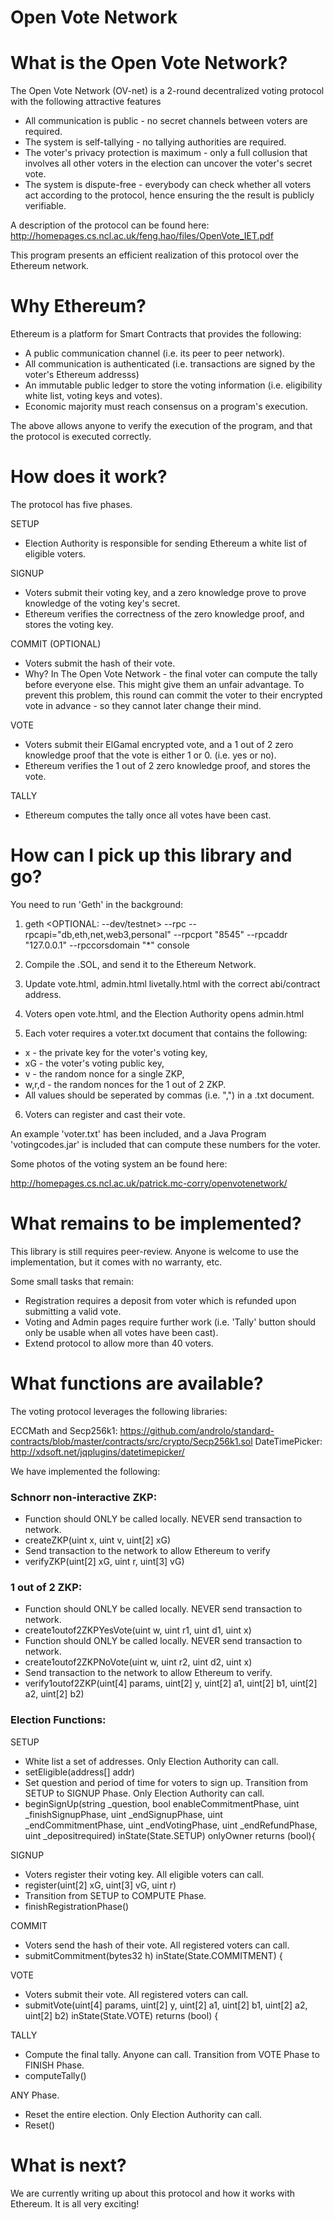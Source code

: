 # Open Vote Network


What is the Open Vote Network?
=========================


The Open Vote Network (OV-net) is a 2-round decentralized voting protocol with the following attractive features

* All communication is public - no secret channels between voters are required.
* The system is self-tallying - no tallying authorities are required.
* The voter's privacy protection is maximum - only a full collusion that involves all other voters in the election can uncover the voter's secret vote.
* The system is dispute-free - everybody can check whether all voters act according to the protocol, hence ensuring the the result is publicly verifiable.

A description of the protocol can be found here: http://homepages.cs.ncl.ac.uk/feng.hao/files/OpenVote_IET.pdf

This program presents an efficient realization of this protocol over the Ethereum network.


Why Ethereum? 
==============

Ethereum is a platform for Smart Contracts that provides the following:

* A public communication channel (i.e. its peer to peer network).
* All communication is authenticated (i.e. transactions are signed by the voter's Ethereum addresss)
* An immutable public ledger to store the voting information (i.e. eligibility white list, voting keys and votes). 
* Economic majority must reach consensus on a program's execution. 

The above allows anyone to verify the execution of the program, and that the protocol is executed correctly. 

How does it work? 
================

The protocol has five phases.

SETUP

- Election Authority is responsible for sending Ethereum a white list of eligible voters.

SIGNUP

- Voters submit their voting key, and a zero knowledge prove to prove knowledge of the voting key's secret. 
- Ethereum verifies the correctness of the zero knowledge proof, and stores the voting key. 

COMMIT (OPTIONAL)

- Voters submit the hash of their vote. 
- Why? In The Open Vote Network - the final voter can compute the tally before everyone else. This might give them an unfair advantage. To prevent this problem, this round can commit the voter to their encrypted vote in advance - so they cannot later change their mind. 

VOTE

- Voters submit their ElGamal encrypted vote, and a 1 out of 2 zero knowledge proof that the vote is either 1 or 0. (i.e. yes or no). 
- Ethereum verifies the 1 out of 2 zero knowledge proof, and stores the vote.

TALLY

- Ethereum computes the tally once all votes have been cast. 

How can I pick up this library and go? 
=====================================

You need to run 'Geth' in the background:

1. geth <OPTIONAL: --dev/testnet> --rpc --rpcapi="db,eth,net,web3,personal" --rpcport "8545" --rpcaddr "127.0.0.1" --rpccorsdomain "*" console 

2. Compile the .SOL, and send it to the Ethereum Network. 

3. Update vote.html, admin.html livetally.html with the correct abi/contract address. 

4. Voters open vote.html, and the Election Authority opens admin.html

5. Each voter requires a voter.txt document that contains the following:
 * x - the private key for the voter's voting key,
 * xG - the voter's voting public key, 
 * v - the random nonce for a single ZKP,
 * w,r,d - the random nonces for the 1 out of 2 ZKP.
 * All values should be seperated by commas (i.e. ",") in a .txt document. 
 
6. Voters can register and cast their vote.

An example 'voter.txt' has been included, and a Java Program 'votingcodes.jar' is included that can compute these numbers for the voter. 

Some photos of the voting system an be found here:

http://homepages.cs.ncl.ac.uk/patrick.mc-corry/openvotenetwork/

What remains to be implemented?
============================

This library is still requires peer-review. Anyone is welcome to use the implementation, but it comes with no warranty, etc. 

Some small tasks that remain:
- Registration requires a deposit from voter which is refunded upon submitting a valid vote. 
- Voting and Admin pages require further work (i.e. 'Tally' button should only be usable when all votes have been cast). 
- Extend protocol to allow more than 40 voters. 

What functions are available? 
==============================

The voting protocol leverages the following libraries: 

ECCMath and Secp256k1: https://github.com/androlo/standard-contracts/blob/master/contracts/src/crypto/Secp256k1.sol
DateTimePicker: http://xdsoft.net/jqplugins/datetimepicker/

We have implemented the following:

### Schnorr non-interactive ZKP:

* Function should ONLY be called locally. NEVER send transaction to network. 
 * createZKP(uint x, uint v, uint[2] xG)  
* Send transaction to the network to allow Ethereum to verify 
 * verifyZKP(uint[2] xG, uint r, uint[3] vG) 

### 1 out of 2 ZKP:

* Function should ONLY be called locally. NEVER send transaction to network.
 * create1outof2ZKPYesVote(uint w, uint r1, uint d1, uint x)
* Function should ONLY be called locally. NEVER send transaction to network. 
 * create1outof2ZKPNoVote(uint w, uint r2, uint d2, uint x)
* Send transaction to the network to allow Ethereum to verify.
 * verify1outof2ZKP(uint[4] params, uint[2] y, uint[2] a1, uint[2] b1, uint[2] a2, uint[2] b2) 

### Election Functions:

SETUP 

* White list a set of addresses. Only Election Authority can call. 
 * setEligible(address[] addr) 
* Set question and period of time for voters to sign up. Transition from SETUP to SIGNUP Phase. Only Election Authority can call. 
 *   beginSignUp(string _question, bool enableCommitmentPhase, uint _finishSignupPhase, uint _endSignupPhase, uint _endCommitmentPhase, uint _endVotingPhase, uint _endRefundPhase, uint _depositrequired) inState(State.SETUP) onlyOwner returns (bool){


SIGNUP

* Voters register their voting key. All eligible voters can call.
 * register(uint[2] xG, uint[3] vG, uint r) 
* Transition from SETUP to COMPUTE Phase. 
 * finishRegistrationPhase()

COMMIT 

* Voters send the hash of their vote. All registered voters can call.
* submitCommitment(bytes32 h) inState(State.COMMITMENT) {
 
VOTE

* Voters submit their vote. All registered voters can call.
 * submitVote(uint[4] params, uint[2] y, uint[2] a1, uint[2] b1, uint[2] a2, uint[2] b2) inState(State.VOTE) returns (bool) {

TALLY 

* Compute the final tally. Anyone can call. Transition from VOTE Phase to FINISH Phase. 
 * computeTally() 

ANY Phase. 

* Reset the entire election. Only Election Authority can call. 
 * Reset() 

What is next? 
=============

We are currently writing up about this protocol and how it works with Ethereum. It is all very exciting! 
